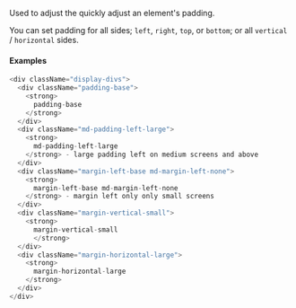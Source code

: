 Used to adjust the quickly adjust an element's padding.

You can set padding for all sides; `left`, `right`, `top`, or `bottom`; or all `vertical` / `horizontal` sides.

#### Examples

```js
<div className="display-divs">
  <div className="padding-base">
    <strong>
      padding-base
    </strong>
  </div>
  <div className="md-padding-left-large">
    <strong>
      md-padding-left-large
    </strong> - large padding left on medium screens and above
  </div>
  <div className="margin-left-base md-margin-left-none">
    <strong>
      margin-left-base md-margin-left-none
    </strong> - margin left only only small screens
  </div>
  <div className="margin-vertical-small">
    <strong>
      margin-vertical-small
      </strong>
  </div>
  <div className="margin-horizontal-large">
    <strong>
      margin-horizontal-large
    </strong>
  </div>
</div>
```
